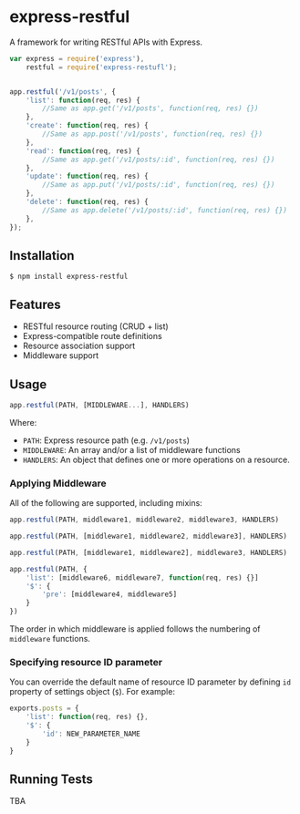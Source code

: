 express-restful
===============

A framework for writing RESTful APIs with Express.

```js
var express = require('express'),
    restful = require('express-restufl');


app.restful('/v1/posts', {
    'list': function(req, res) {
        //Same as app.get('/v1/posts', function(req, res) {})
    },
    'create': function(req, res) {
        //Same as app.post('/v1/posts', function(req, res) {})
    },
    'read': function(req, res) {
        //Same as app.get('/v1/posts/:id', function(req, res) {})
    },
    'update': function(req, res) {
        //Same as app.put('/v1/posts/:id', function(req, res) {})
    },
    'delete': function(req, res) {
        //Same as app.delete('/v1/posts/:id', function(req, res) {})
    },
});
```

Installation
------------

    $ npm install express-restful


Features
--------

* RESTful resource routing (CRUD + list)
* Express-compatible route definitions
* Resource association support
* Middleware support

Usage
-----

```js
app.restful(PATH, [MIDDLEWARE...], HANDLERS)
```

Where:

* `PATH`: Express resource path (e.g. `/v1/posts`)
* `MIDDLEWARE`: An array and/or a list of middleware functions
* `HANDLERS`: An object that defines one or more operations on a resource.


### Applying Middleware

All of the following are supported, including mixins:

```js
app.restful(PATH, middleware1, middleware2, middleware3, HANDLERS)

app.restful(PATH, [middleware1, middleware2, middleware3], HANDLERS)

app.restful(PATH, [middleware1, middleware2], middleware3, HANDLERS)

app.restful(PATH, {
    'list': [middleware6, middleware7, function(req, res) {}]
    '$': {
        'pre': [middleware4, middleware5]
    }
})
```

The order in which middleware is applied follows the numbering of `middleware` functions.

### Specifying resource ID parameter

You can override the default name of resource ID parameter by defining `id` property of settings object (`$`). For example:

```js
exports.posts = {
    'list': function(req, res) {},
    '$': {
        'id': NEW_PARAMETER_NAME
    }
}
```

Running Tests
-------------

TBA
